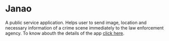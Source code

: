 # Janao
A public service application. Helps user to send image, location and necessary information of a crime scene immediately to the law enforcement agency.
To know abouth the details of the app <a href="https://www.canva.com/design/DAEI0SXRzdQ/i9nDBlodO69eQ7id9ECVRg/view?utm_content=DAEI0SXRzdQ&utm_campaign=designshare&utm_medium=link2&utm_source=sharebutton">click here<a>.
